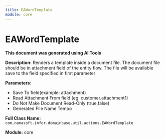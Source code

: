 ```yaml
---
title: EAWordTemplate
module: core
---
```



<div class='entity-flows'>

# EAWordTemplate

**This document was generated using AI Tools**

**Description:** Renders a template inside a document file. The document file should be in attachment field of the entity flow.
The file will be available save to the field specified in first parameter

**Parameters:**
- Save To field(example: attachment)
- Read Attachment From field (eg. customer.attachment1)
- Do Not Make Document Read-Only (true,false)
- Generated File Name Tempo

**Full Class Name:** `com.namasoft.infor.domainbase.util.actions.EAWordTemplate`

**Module:** core


</div>

